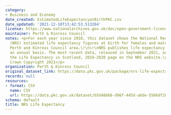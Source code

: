 ```yaml
---
category:
- Business and Economy
date_created: EstimatedLifeExpectancyatBirthPKC.csv
date_updated: '2021-12-10T13:42:53.513284'
license: https://www.nationalarchives.gov.uk/doc/open-government-licence/version/3/
maintainer: Perth & Kinross Council
notes: <p>For each year since 2010, this dataset shows the National Records of Scotland
  (NRS) estimated life expectancy figures at birth for females and males within the
  Perth and Kinross Council area.\r\n\r\nNRS publishes life expectancy estimates on
  an annual basis. The most recent data, released in September 2021, are sourced from
  the Life Expectancy in Scotland, 2018-2020 page on the NRS website.\r\n\r\n\xa9
  Crown Copyright 2021</p>
organization: Perth & Kinross Council
original_dataset_link: https://data.pkc.gov.uk/package/nrs-life-expectancy
records: null
resources:
- format: CSV
  name: CSV
  url: https://data.pkc.gov.uk/dataset/b5d48668-d96f-445d-a6de-5566df2810f2/resource/770894e3-402c-42a6-9ad9-0cb67fe9bea8/download/estimatedlifeexpectancyatbirthpkc.csv
schema: default
title: NRS Life Expectancy
---
```

